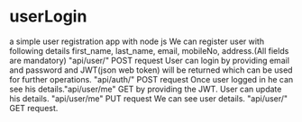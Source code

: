 # userLogin
a simple user registration app with node js
We can register user with following details first_name, last_name, email, mobileNo, address.(All fields are mandatory) "api/user/" POST request
User can login by providing email and password and JWT(json web token) will be returned which can be used for further operations. "api/auth/" POST request
Once user logged in he can see his details."api/user/me" GET by providing the JWT.
User can update his details. "api/user/me" PUT request
We can see user details. "api/user/" GET request.
